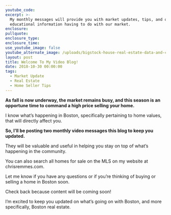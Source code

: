 ```yaml
---
youtube_code:
excerpt: >-
  My monthly messages will provide you with market updates, tips, and other
  educational information having to do with our market.
enclosure:
pullquote:
enclosure_type:
enclosure_time:
use_youtube_image: false
youtube_alternate_image: /uploads/bigstock-house-real-estate-data-and-co-123908711.jpg
layout: post
title: Welcome To My Video Blog!
date: 2018-10-30 00:00:00
tags:
  - Market Update
  - Real Estate
  - Home Seller Tips
---
```


**As fall is now underway, the market remains busy, and this season is an opportune time to command a high price selling your home. &nbsp;**

I know what’s happening in Boston, specifically pertaining to home values, that will directly affect you.

**So, I'll be posting two monthly video messages this blog to keep you updated.&nbsp;**

They will be valuable and useful in helping you stay on top of what’s happening in the community.

You can also search all homes for sale on the MLS on my website at chrisremmes.com.&nbsp;

Let me know if you have any questions or if you’re thinking of buying or selling a home in Boston soon.

Check back because content will be coming soon!

I’m excited to keep you updated on what’s going on with Boston, and more specifically, Boston real estate.

&nbsp;